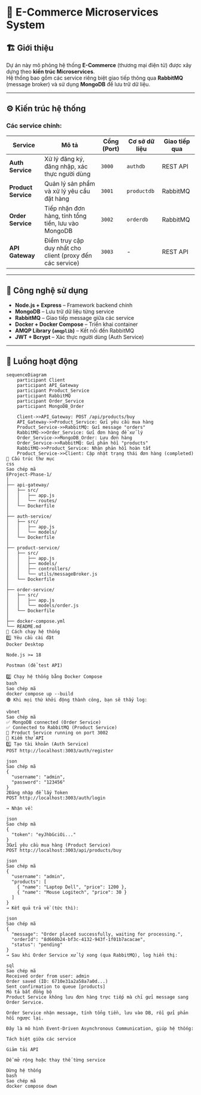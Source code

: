 # 🧩 E-Commerce Microservices System

## 🏗️ Giới thiệu

Dự án này mô phỏng hệ thống **E-Commerce** (thương mại điện tử) được xây dựng theo **kiến trúc Microservices**.  
Hệ thống bao gồm các service riêng biệt giao tiếp thông qua **RabbitMQ** (message broker) và sử dụng **MongoDB** để lưu trữ dữ liệu.

---

## ⚙️ Kiến trúc hệ thống

### Các service chính:

| Service | Mô tả | Cổng (Port) | Cơ sở dữ liệu | Giao tiếp qua |
|----------|--------|--------------|----------------|----------------|
| **Auth Service** | Xử lý đăng ký, đăng nhập, xác thực người dùng | `3000` | `authdb` | REST API |
| **Product Service** | Quản lý sản phẩm và xử lý yêu cầu đặt hàng | `3001` | `productdb` | RabbitMQ |
| **Order Service** | Tiếp nhận đơn hàng, tính tổng tiền, lưu vào MongoDB | `3002` | `orderdb` | RabbitMQ |
| **API Gateway** | Điểm truy cập duy nhất cho client (proxy đến các service) | `3003` | - | REST API |

---

## 🧰 Công nghệ sử dụng

- **Node.js + Express** – Framework backend chính
- **MongoDB** – Lưu trữ dữ liệu từng service
- **RabbitMQ** – Giao tiếp message giữa các service
- **Docker + Docker Compose** – Triển khai container
- **AMQP Library (`amqplib`)** – Kết nối đến RabbitMQ
- **JWT + Bcrypt** – Xác thực người dùng (Auth Service)

---

## 🧬 Luồng hoạt động

```mermaid
sequenceDiagram
    participant Client
    participant API_Gateway
    participant Product_Service
    participant RabbitMQ
    participant Order_Service
    participant MongoDB_Order

    Client->>API_Gateway: POST /api/products/buy
    API_Gateway->>Product_Service: Gửi yêu cầu mua hàng
    Product_Service->>RabbitMQ: Gửi message "orders"
    RabbitMQ->>Order_Service: Gửi đơn hàng để xử lý
    Order_Service->>MongoDB_Order: Lưu đơn hàng
    Order_Service->>RabbitMQ: Gửi phản hồi "products"
    RabbitMQ->>Product_Service: Nhận phản hồi hoàn tất
    Product_Service->>Client: Cập nhật trạng thái đơn hàng (completed)
🧱 Cấu trúc thư mục
css
Sao chép mã
EProject-Phase-1/
│
├── api-gateway/
│   ├── src/
│   │   ├── app.js
│   │   └── routes/
│   └── Dockerfile
│
├── auth-service/
│   ├── src/
│   │   ├── app.js
│   │   └── models/
│   └── Dockerfile
│
├── product-service/
│   ├── src/
│   │   ├── app.js
│   │   ├── models/
│   │   ├── controllers/
│   │   └── utils/messageBroker.js
│   └── Dockerfile
│
├── order-service/
│   ├── src/
│   │   ├── app.js
│   │   └── models/order.js
│   └── Dockerfile
│
├── docker-compose.yml
└── README.md
🐳 Cách chạy hệ thống
1️⃣ Yêu cầu cài đặt
Docker Desktop

Node.js >= 18

Postman (để test API)

2️⃣ Chạy hệ thống bằng Docker Compose
bash
Sao chép mã
docker compose up --build
🟢 Khi mọi thứ khởi động thành công, bạn sẽ thấy log:

vbnet
Sao chép mã
✅ MongoDB connected (Order Service)
✅ Connected to RabbitMQ (Product Service)
🚀 Product Service running on port 3002
🧪 Kiểm thử API
1️⃣ Tạo tài khoản (Auth Service)
POST http://localhost:3003/auth/register

json
Sao chép mã
{
  "username": "admin",
  "password": "123456"
}
2️Đăng nhập để lấy Token
POST http://localhost:3003/auth/login

→ Nhận về:

json
Sao chép mã
{
  "token": "eyJhbGciOi..."
}
3️Gửi yêu cầu mua hàng (Product Service)
POST http://localhost:3003/api/products/buy

json
Sao chép mã
{
  "username": "admin",
  "products": [
    { "name": "Laptop Dell", "price": 1200 },
    { "name": "Mouse Logitech", "price": 30 }
  ]
}
→ Kết quả trả về (tức thì):

json
Sao chép mã
{
  "message": "Order placed successfully, waiting for processing.",
  "orderId": "8d660b24-bf3c-4132-943f-1f01b7acacae",
  "status": "pending"
}
→ Sau khi Order Service xử lý xong (qua RabbitMQ), log hiển thị:

sql
Sao chép mã
Received order from user: admin
Order saved (ID: 6710e31a2a58a7a0d...)
Sent confirmation to queue [products]
Mô tả bất đồng bộ
Product Service không lưu đơn hàng trực tiếp mà chỉ gửi message sang Order Service.

Order Service nhận message, tính tổng tiền, lưu vào DB, rồi gửi phản hồi ngược lại.

Đây là mô hình Event-Driven Asynchronous Communication, giúp hệ thống:

Tách biệt giữa các service

Giảm tải API

Dễ mở rộng hoặc thay thế từng service

Dừng hệ thống
bash
Sao chép mã
docker compose down